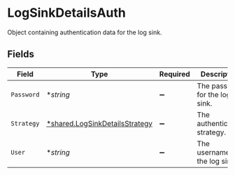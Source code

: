 # LogSinkDetailsAuth

Object containing authentication data for the log sink.


## Fields

| Field                                                                           | Type                                                                            | Required                                                                        | Description                                                                     | Example                                                                         |
| ------------------------------------------------------------------------------- | ------------------------------------------------------------------------------- | ------------------------------------------------------------------------------- | ------------------------------------------------------------------------------- | ------------------------------------------------------------------------------- |
| `Password`                                                                      | **string*                                                                       | :heavy_minus_sign:                                                              | The password for the log sink.                                                  | password1234                                                                    |
| `Strategy`                                                                      | [*shared.LogSinkDetailsStrategy](../../models/shared/logsinkdetailsstrategy.md) | :heavy_minus_sign:                                                              | The authentication strategy.                                                    | basic                                                                           |
| `User`                                                                          | **string*                                                                       | :heavy_minus_sign:                                                              | The username for the log sink.                                                  | admin                                                                           |